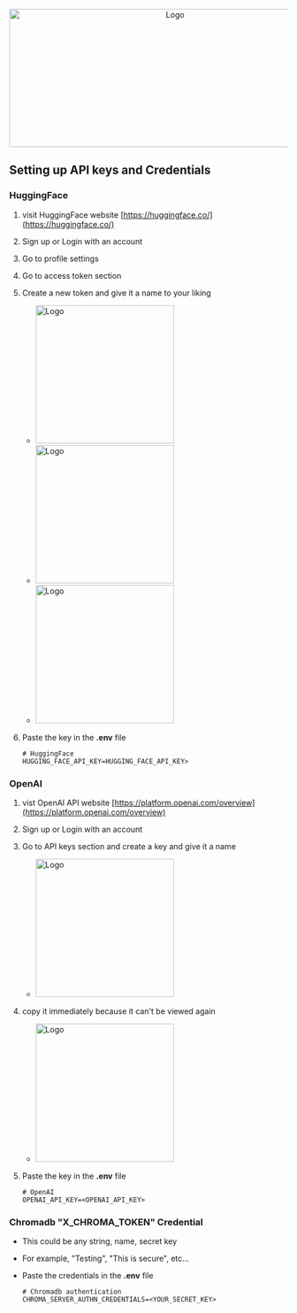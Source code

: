 <p align="center">
  <a href="https://wikiproduct.up.railway.app/"><img src="https://github.com/WikiProductOfficial/WikiProductOfficial/assets/130275283/84e08fc1-b327-4442-b67e-9269dfeb60f3" alt="Logo" width="584.5" height="250"/></a>
</p>

## Setting up API keys and Credentials
### HuggingFace
1. visit HuggingFace website [https://huggingface.co/](https://huggingface.co/)

2. Sign up or Login with an account

3. Go to profile settings

4. Go to access token section

5. Create a new token and give it a name to your liking
   - <img src="https://github.com/WikiProductOfficial/WikiProductOfficial/assets/130275283/1b52d404-6d63-486b-8018-02750a5cc845" alt="Logo" height="250"/>
   - <img src="https://github.com/WikiProductOfficial/WikiProductOfficial/assets/130275283/2875a1e7-e179-408c-a926-eb4ccf8a8a88" alt="Logo" height="250"/>
   - <img src="https://github.com/WikiProductOfficial/WikiProductOfficial/assets/130275283/505c0e74-d1d0-408a-8648-ad9eef43a3e9" alt="Logo" height="250"/>

6. Paste the key in the **.env** file
    ```
   # HuggingFace
   HUGGING_FACE_API_KEY=HUGGING_FACE_API_KEY>
    ```

### OpenAI
1. vist OpenAI API website [https://platform.openai.com/overview](https://platform.openai.com/overview)

2. Sign up or Login with an account

3. Go to API keys section and create a key and give it a name
   - <img src="https://github.com/WikiProductOfficial/WikiProductOfficial/assets/130275283/1a55cf83-790d-4562-bb62-bfeafb26b96a" alt="Logo" height="250"/>
4. copy it immediately because it can't be viewed again
   - <img src="https://github.com/WikiProductOfficial/WikiProductOfficial/assets/130275283/28cd167a-d9d3-472d-948f-d71c9e35e6db" alt="Logo" height="250"/>

5. Paste the key in the **.env** file
    ```
   # OpenAI
    OPENAI_API_KEY=<OPENAI_API_KEY>
    ```

### Chromadb **"X_CHROMA_TOKEN"** Credential

* This could be any string, name, secret key
* For example, "Testing", "This is secure", etc...
* Paste the credentials in the **.env** file

    ```
   # Chromadb authentication
   CHROMA_SERVER_AUTHN_CREDENTIALS=<YOUR_SECRET_KEY>
    ```
